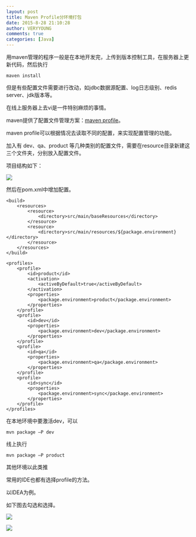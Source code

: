 ```yaml
---
layout: post
title: Maven Profile分环境打包
date: 2015-8-28 21:10:28
author: VERYYOUNG
comments: true
categories: [Java]
---
```


用maven管理的程序一般是在本地开发完，上传到版本控制工具，在服务器上更新代码，然后执行

	maven install

但是有些配置文件需要进行改动，如jdbc数据源配置、log日志级别、redis server、jdk版本等。

在线上服务器上去vi是一件特别麻烦的事情。

<!-- more -->

maven提供了配置文件管理方案：[maven profile](http://maven.apache.org/guides/introduction/introduction-to-profiles.html)。

maven profile可以根据情况去读取不同的配置，来实现配置管理的功能。



加入有 dev、qa、product 等几种类别的配置文件，需要在resource目录新建这三个文件夹，分别放入配置文件。

项目结构如下：

![](http://ww2.sinaimg.cn/large/9732f922jw1evo405qkkaj208e07aglv.jpg)


然后在pom.xml中增加配置。
		
	<build>
		<resources>
			<resource>
				<directory>src/main/baseResources</directory>
			</resource>
			<resource>
				<directory>src/main/resources/${package.environment}</directory>
			</resource>
		</resources>
	</build>

	<profiles>
		<profile>
			<id>product</id>
			<activation>
				<activeByDefault>true</activeByDefault>
			</activation>
			<properties>
				<package.environment>product</package.environment>
			</properties>
		</profile>
		<profile>
			<id>dev</id>
			<properties>
				<package.environment>dev</package.environment>
			</properties>
		</profile>
		<profile>
			<id>qa</id>
			<properties>
				<package.environment>qa</package.environment>
			</properties>
		</profile>
		<profile>
			<id>sync</id>
			<properties>
				<package.environment>sync</package.environment>
			</properties>
		</profile>
	</profiles>

在本地环境中要激活dev，可以

	mvn package –P dev

线上执行

	mvn package –P product  

其他环境以此类推


常用的IDE也都有选择profile的方法。

以IDEA为例。

如下图去勾选和选择。

![](http://ww1.sinaimg.cn/large/9732f922jw1evo42qofuxj209j05ldg2.jpg)



![](http://ww3.sinaimg.cn/large/9732f922jw1evo43aflzrj20sw0o0tc2.jpg)







